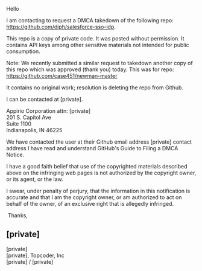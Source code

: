 Hello

I am contacting to request a DMCA takedown of the following repo:  
https://github.com/diph/salesforce-sso-idp.

This repo is a copy of private code. It was posted without permission. It
contains API keys among other sensitive materials not intended for public
consumption.

Note: We recently submitted a similar request to takedown another copy of
this repo which was approved (thank you) today. This was for repo:  
https://github.com/case451/newman-master

It contains no original work; resolution is deleting the repo from Github.

I can be contacted at [private].

Appirio Corporation attn: [private]   
201 S. Capitol Ave  
Suite 1100  
Indianapolis, IN 46225  

We have contacted the user at their Github email address
[private] contact
address I have read and understand GitHub's Guide to Filing a DMCA Notice.

I have a good faith belief that use of the copyrighted materials described
above on the infringing web pages is not authorized by the copyright owner,
or its agent, or the law.

I swear, under penalty of perjury, that the information in this
notification is accurate and that I am the copyright owner, or am
authorized to act on behalf of the owner, of an exclusive right that is
allegedly infringed.

​
Thanks,

[private]
​
--

[private]  
[private], Topcoder, Inc  
[private] / [private]
